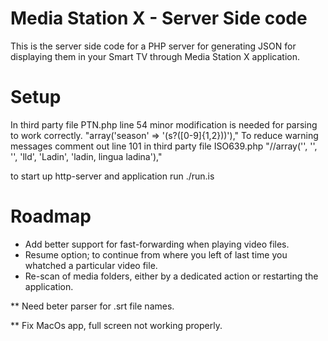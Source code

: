 # Media Station X - Server Side code
This is the server side code for a PHP server for generating JSON for displaying them in your Smart TV through Media Station X application.

Setup
=====
In third party file PTN.php line 54 minor modification is needed for parsing to work correctly.
    "array('season' => '(s?([0-9]{1,2}))'),"
To reduce warning messages comment out line 101 in third party file ISO639.php
    "//array('', '', '', 'lld', 'Ladin', 'ladin, lingua ladina'),"

to start up http-server and application run
    ./run.is

Roadmap
========
* Add better support for fast-forwarding when playing video files.
* Resume option; to continue from where you left of last time you whatched a particular video file.
* Re-scan of media folders, either by a dedicated action or restarting the application.

** Need beter parser for .srt file names.

** Fix MacOs app, full screen not working properly.
